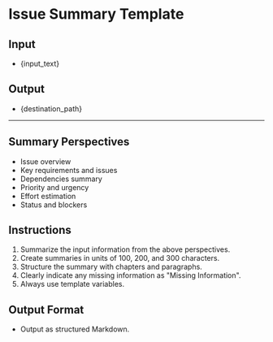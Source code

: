 # Issue Summary Template

## Input

- {input_text}

## Output

- {destination_path}

---

## Summary Perspectives

- Issue overview
- Key requirements and issues
- Dependencies summary
- Priority and urgency
- Effort estimation
- Status and blockers

## Instructions

1. Summarize the input information from the above perspectives.
2. Create summaries in units of 100, 200, and 300 characters.
3. Structure the summary with chapters and paragraphs.
4. Clearly indicate any missing information as "Missing Information".
5. Always use template variables.

## Output Format

- Output as structured Markdown.
